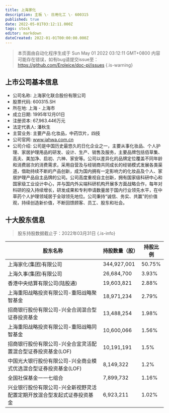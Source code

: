 ```yaml
---
title: 上海家化
description: 主板 \- 日用化工 \- 600315
published: true
date: 2022-05-01T03:12:11.000Z
tags: stock
editor: markdown
dateCreated: 2022-01-01T00:00:00.000Z
---
```


> 本页面由自动化程序生成于 Sun May 01 2022 03:12:11 GMT+0800
> 内容可能存在错误，如有bug请提交issue至：https://github.com/Eroleice/doc-pi/issues
{.is-warning}

## 上市公司基本信息
- 公司名称: 上海家化联合股份有限公司
- 股票代码: 600315.SH
- 所在地: 上海 - 上海市
- 成立日期: 1995年12月01日
- 注册资本: 67,963.446万元
- 法定代表人: 潘秋生
- 主营业务: 主要产品:化妆品，中药饮片，四技
- 公司官网: www.jahwa.com.cn
- 公司介绍: 公司是中国历史最悠久的日化企业之一，主要从事化妆品、个人护理、家居护理用品的研发、设计、生产、销售及服务，主要品牌包括佰草集、高夫、美加净、启初、六神、家安等。公司以差异化的品牌定位覆盖不同年龄和消费层次的消费需求，采用自营及与经销商共同成长的经销模式发展各类渠道，借助持续不断的产品创新，成为国内拥有一定影响力的化妆品及个人、家居护理产品自主品牌的公司。公司高度重视自主创新，拥有国家级科研中心和国家级工业设计中心，并与国内外尖端科研机构开展多方面战略合作，每年对科研的投入持续增长，研发成果和专利申请数量居于国内行业领先水平，在中草药个人护理领域居于全球领先地位。公司秉持“诚信、务实、共赢”的价值观，持续创造新价值，不断回馈顾客、员工、股东和社会。


## 十大股东信息
> 股东持股数据截止于：2022年03月31日
{.is-info}

| 股东名称 | 持股数量（股） | 持股比例 |
| --- | --- | --- |
| 上海家化(集团)有限公司 | 344,927,001 | 50.75% |
| 上海久事(集团)有限公司 | 26,684,700 | 3.93% |
| 香港中央结算有限公司(陆股通) | 19,603,821 | 2.88% |
| 上海重阳战略投资有限公司-重阳战略聚智基金 | 18,971,234 | 2.79% |
| 招商银行股份有限公司-兴全合润混合型证券投资基金 | 13,488,254 | 1.98% |
| 上海重阳战略投资有限公司-重阳战略同智基金 | 10,600,066 | 1.56% |
| 招商银行股份有限公司-兴全合宜灵活配置混合型证券投资基金(LOF) | 10,191,191 | 1.5% |
| 中国光大银行股份有限公司-兴全商业模式优选混合型证券投资基金(LOF) | 8,149,322 | 1.2% |
| 全国社保基金一一七组合 | 7,899,732 | 1.16% |
| 兴业银行股份有限公司-兴全新视野灵活配置定期开放混合型发起式证券投资基金 | 6,923,211 | 1.02% |




